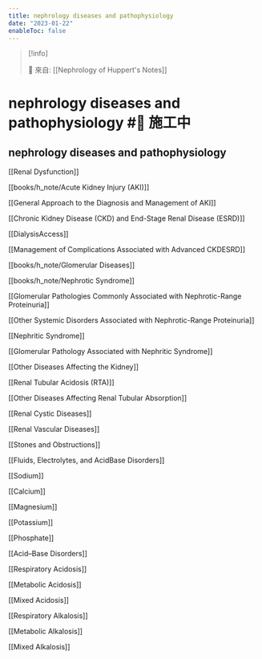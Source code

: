 ```yaml
---
title: nephrology diseases and pathophysiology
date: "2023-01-22"
enableToc: false
---
```


> [!info]
>
> 🌱 來自: [[Nephrology of Huppert's Notes]]

# nephrology diseases and pathophysiology #🚧 施工中

## nephrology diseases and pathophysiology



[[Renal Dysfunction]]

[[books/h_note/Acute Kidney Injury (AKI)]]

[[General Approach to the Diagnosis and Management of AKI]]

[[Chronic Kidney Disease (CKD) and End-Stage Renal Disease (ESRD)]]

[[DialysisAccess]]

[[Management of Complications Associated with Advanced CKDESRD]]

[[books/h_note/Glomerular Diseases]]

[[books/h_note/Nephrotic Syndrome]]

[[Glomerular Pathologies Commonly Associated with Nephrotic-Range Proteinuria]]

[[Other Systemic Disorders Associated with Nephrotic-Range Proteinuria]]

[[Nephritic Syndrome]]

[[Glomerular Pathology Associated with Nephritic Syndrome]]

[[Other Diseases Affecting the Kidney]]

[[Renal Tubular Acidosis (RTA)]]

[[Other Diseases Affecting Renal Tubular Absorption]]

[[Renal Cystic Diseases]]

[[Renal Vascular Diseases]]

[[Stones and Obstructions]]

[[Fluids, Electrolytes, and AcidBase Disorders]]

[[Sodium]]

[[Calcium]]

[[Magnesium]]

[[Potassium]]

[[Phosphate]]

[[Acid–Base Disorders]]

[[Respiratory Acidosis]]

[[Metabolic Acidosis]]

[[Mixed Acidosis]]

[[Respiratory Alkalosis]]

[[Metabolic Alkalosis]]

[[Mixed Alkalosis]]

